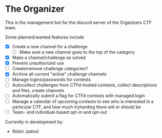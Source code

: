 # The Organizer

This is the management bot for the discord server of the Organizers CTF team.

Some planned/wanted features include
- [X] Create a new channel for a challenge
    - [ ] Make sure a new channel goes to the top of the category
- [X] Make a channel/challenge as solved
- [X] Prevent unauthorized use
- [ ] Create/remove challenge categories?
- [X] Archive all current "active" challenge channels
- [ ] Manage logins/passwords for contests
- [ ] Autocollect challenges from CTFd-hosted contests, collect descriptions and files, create channels
- [ ] Automatically submit a flag for CTFd contests with managed login
- [ ] Manage a calendar of upcoming contests to see who is interested in a particular CTF, and how much tryharding there will or should be
- [ ] Team- and individual-based opt-in and opt-out

Currently in development by:
- Robin Jadoul
